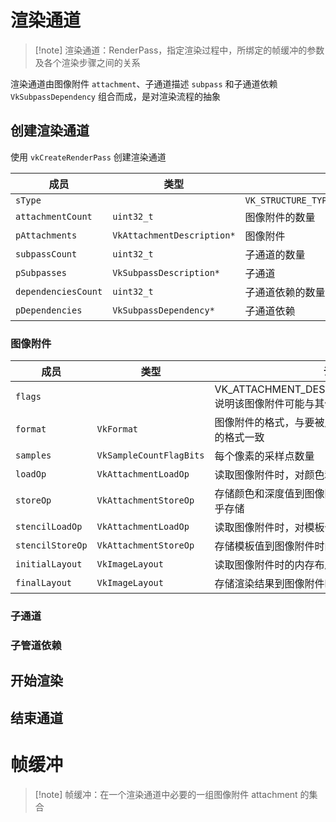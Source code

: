 # 渲染通道

> [!note] 渲染通道：RenderPass，指定渲染过程中，所绑定的帧缓冲的参数及各个渲染步骤之间的关系

渲染通道由图像附件 `attachment`、子通道描述 `subpass` 和子通道依赖 `VkSubpassDependency` 组合而成，是对渲染流程的抽象
## 创建渲染通道

使用 `vkCreateRenderPass` 创建渲染通道

| 成员                  | 类型                         | 说明                                          |
| ------------------- | -------------------------- | ------------------------------------------- |
| `sType`             |                            | `VK_STRUCTURE_TYPE_RENDER_PASS_CREATE_INFO` |
| `attachmentCount`   | `uint32_t`                 | 图像附件的数量                                     |
| `pAttachments`      | `VkAttachmentDescription*` | 图像附件                                        |
| `subpassCount`      | `uint32_t`                 | 子通道的数量                                      |
| `pSubpasses`        | `VkSubpassDescription*`    | 子通道                                         |
| `dependenciesCount` | `uint32_t`                 | 子通道依赖的数量                                    |
| `pDependencies`     | `VkSubpassDependency*`     | 子通道依赖                                       |
### 图像附件

| 成员               | 类型                      | 说明                                                           |
| ---------------- | ----------------------- | ------------------------------------------------------------ |
| `flags`          |                         | VK_ATTACHMENT_DESCRIPTION_MAY_ALIAS_BIT 说明该图像附件可能与其他图像附件共用内存 |
| `format`         | `VkFormat`              | 图像附件的格式，与要被用作图像附件的image view的格式一致                            |
| `samples`        | `VkSampleCountFlagBits` | 每个像素的采样点数量                                                   |
| `loadOp `        | `VkAttachmentLoadOp`    | 读取图像附件时，对颜色和深度值进行的操作                                         |
| `storeOp`        | `VkAttachmentStoreOp`   | 存储颜色和深度值到图像附件时的操作，或指定不在乎存储                                   |
| `stencilLoadOp`  | `VkAttachmentLoadOp`    | 读取图像附件时，对模板值进行的操作                                            |
| `stencilStoreOp` | `VkAttachmentStoreOp`   | 存储模板值到图像附件时的操作，或指定不在乎存储                                      |
| `initialLayout`  | `VkImageLayout`         | 读取图像附件时的内存布局                                                 |
| `finalLayout`    | `VkImageLayout`         | 存储渲染结果到图像附件时，需转换至的内存布局                                       |
### 子通道
### 子管道依赖
## 开始渲染
## 结束通道
# 帧缓冲

> [!note] 帧缓冲：在一个渲染通道中必要的一组图像附件 attachment 的集合

